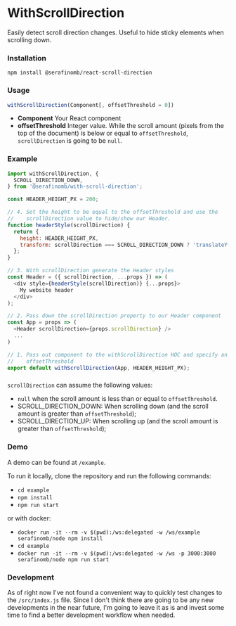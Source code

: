 # WithScrollDirection
Easily detect scroll direction changes. Useful to hide sticky elements when
scrolling down.

### Installation
`npm install @serafinomb/react-scroll-direction`

### Usage
```javascript
withScrollDirection(Component[, offsetThreshold = 0])
```

* **Component** Your React component
* **offsetThreshold** Integer value. While the scroll amount (pixels from the top
  of the document) is below or equal to `offsetThreshold`, `scrollDirection` is
  going to be `null`.

### Example
```javascript
import withScrollDirection, {
  SCROLL_DIRECTION_DOWN,
} from '@serafinomb/with-scroll-direction';

const HEADER_HEIGHT_PX = 200;

// 4. Set the height to be equal to the offsetThreshold and use the
//    scrollDirection value to hide/show our Header.
function headerStyle(scrollDirection) {
  return {
    height: HEADER_HEIGHT_PX,
    transform: scrollDirection === SCROLL_DIRECTION_DOWN ? 'translateY(-100%)' : null,
  };
}

// 3. With scrollDirection generate the Header styles
const Header = ({ scrollDirection, ...props }) => (
  <div style={headerStyle(scrollDirection)} {...props}>
    My website header
  </div>
);

// 2. Pass down the scrollDirection property to our Header component
const App = props => (
  <Header scrollDirection={props.scrollDirection} />
  ...
)

// 1. Pass out component to the withScrollDirection HOC and specify an
//    offsetThreshold
export default withScrollDirection(App, HEADER_HEIGHT_PX);
```

### 
`scrollDirection` can assume the following values:
* `null` when the scroll amount is less than or equal to `offsetThreshold`.
* SCROLL_DIRECTION_DOWN: When scrolling down (and the scroll amount is greater
  than `offsetThreshold`);
* SCROLL_DIRECTION_UP: When scrolling up (and the scroll amount is greater than
  `offsetThreshold`);

### Demo
A demo can be found at `/example`.

To run it locally, clone the repository and run the following commands:
* `cd example`
* `npm install`
* `npm run start`

or with docker:
* `docker run -it --rm -v $(pwd):/ws:delegated -w /ws/example serafinomb/node npm install`
* `cd example`
* `docker run -it --rm -v $(pwd):/ws:delegated -w /ws -p 3000:3000 serafinomb/node npm run start`

### Development
As of right now I've not found a convenient way to quickly test changes to the
`/src/index.js` file. Since I don't think there are going to be any new
developments in the near future, I'm going to leave it as is and invest some
time to find a better development workflow when needed.

